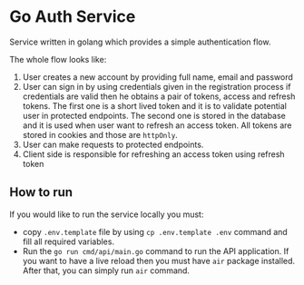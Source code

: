 # Go Auth Service

Service written in golang which provides a simple authentication flow.

The whole flow looks like:

1. User creates a new account by providing full name, email and password
2. User can sign in by using credentials given in the registration process if credentials are valid then he obtains a pair of tokens, access and refresh tokens. The first one is a short lived token and it is to validate potential user in protected endpoints. The second one is stored in the database and it is used when user want to refresh an access token. All tokens are stored in cookies and those are `httpOnly`.
3. User can make requests to protected endpoints.
4. Client side is responsible for refreshing an access token using refresh token

## How to run

If you would like to run the service locally you must:

- copy `.env.template` file by using `cp .env.template .env` command and fill all required variables.
- Run the `go run cmd/api/main.go` command to run the API application. If you want to have a live reload then you must have `air` package installed. After that, you can simply run `air` command.
